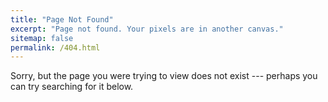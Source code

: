 ```yaml
---
title: "Page Not Found"
excerpt: "Page not found. Your pixels are in another canvas."
sitemap: false
permalink: /404.html
---
```


Sorry, but the page you were trying to view does not exist --- perhaps you can try searching for it below.

<script type="text/javascript">
  var GOOG_FIXURL_LANG = 'en';
</script>
<script type="text/javascript"
  src="//linkhelp.clients.google.com/tbproxy/lh/wm/fixurl.js">
</script>
